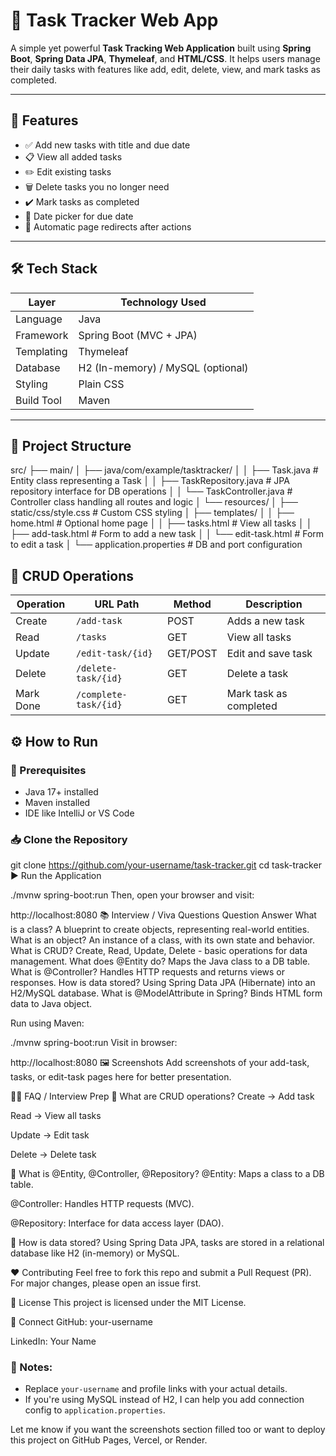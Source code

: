# 📝 Task Tracker Web App

A simple yet powerful **Task Tracking Web Application** built using **Spring Boot**, **Spring Data JPA**, **Thymeleaf**, and **HTML/CSS**. It helps users manage their daily tasks with features like add, edit, delete, view, and mark tasks as completed.

---

## 🚀 Features

- ✅ Add new tasks with title and due date
- 📋 View all added tasks
- ✏️ Edit existing tasks
- 🗑️ Delete tasks you no longer need
- ✔️ Mark tasks as completed
- 📅 Date picker for due date
- 🔁 Automatic page redirects after actions

---

## 🛠️ Tech Stack

| Layer       | Technology Used            |
|-------------|-----------------------------|
| Language    | Java                        |
| Framework   | Spring Boot (MVC + JPA)     |
| Templating  | Thymeleaf                   |
| Database    | H2 (In-memory) / MySQL (optional) |
| Styling     | Plain CSS                   |
| Build Tool  | Maven                       |

---

## 📂 Project Structure

src/
├── main/
│ ├── java/com/example/tasktracker/
│ │ ├── Task.java # Entity class representing a Task
│ │ ├── TaskRepository.java # JPA repository interface for DB operations
│ │ └── TaskController.java # Controller class handling all routes and logic
│ └── resources/
│ ├── static/css/style.css # Custom CSS styling
│ ├── templates/
│ │ ├── home.html # Optional home page
│ │ ├── tasks.html # View all tasks
│ │ ├── add-task.html # Form to add a new task
│ │ └── edit-task.html # Form to edit a task
│ └── application.properties # DB and port configuration


## 🔄 CRUD Operations

| Operation  | URL Path             | Method | Description              |
|------------|----------------------|--------|--------------------------|
| Create     | `/add-task`          | POST   | Adds a new task          |
| Read       | `/tasks`             | GET    | View all tasks           |
| Update     | `/edit-task/{id}`    | GET/POST | Edit and save task     |
| Delete     | `/delete-task/{id}`  | GET    | Delete a task            |
| Mark Done  | `/complete-task/{id}`| GET    | Mark task as completed   |


## ⚙️ How to Run

### 📌 Prerequisites
- Java 17+ installed
- Maven installed
- IDE like IntelliJ or VS Code

### 📥 Clone the Repository

git clone https://github.com/your-username/task-tracker.git
cd task-tracker 
▶️ Run the Application

./mvnw spring-boot:run
Then, open your browser and visit:

http://localhost:8080
📚 Interview / Viva Questions
Question	Answer
What is a class?	A blueprint to create objects, representing real-world entities.
What is an object?	An instance of a class, with its own state and behavior.
What is CRUD?	Create, Read, Update, Delete - basic operations for data management.
What does @Entity do?	Maps the Java class to a DB table.
What is @Controller?	Handles HTTP requests and returns views or responses.
How is data stored?	Using Spring Data JPA (Hibernate) into an H2/MySQL database.
What is @ModelAttribute in Spring?	Binds HTML form data to Java object.

Run using Maven:

./mvnw spring-boot:run
Visit in browser:

http://localhost:8080
🖼️ Screenshots
Add screenshots of your add-task, tasks, or edit-task pages here for better presentation.

🙋‍♂️ FAQ / Interview Prep
🔸 What are CRUD operations?
Create → Add task

Read → View all tasks

Update → Edit task

Delete → Delete task

🔸 What is @Entity, @Controller, @Repository?
@Entity: Maps a class to a DB table.

@Controller: Handles HTTP requests (MVC).

@Repository: Interface for data access layer (DAO).

🔸 How is data stored?
Using Spring Data JPA, tasks are stored in a relational database like H2 (in-memory) or MySQL.

❤️ Contributing
Feel free to fork this repo and submit a Pull Request (PR). For major changes, please open an issue first.

📃 License
This project is licensed under the MIT License.

🔗 Connect
GitHub: your-username

LinkedIn: Your Name

### 📝 Notes:
- Replace `your-username` and profile links with your actual details.
- If you're using MySQL instead of H2, I can help you add connection config to `application.properties`.

Let me know if you want the screenshots section filled too or want to deploy this project on GitHub Pages, Vercel, or Render.














